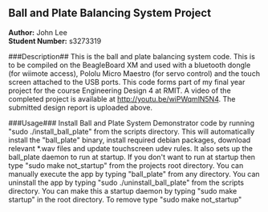 ## Ball and Plate Balancing System Project ##

**Author:** John Lee  
**Student Number:** s3273319  

###Description##
This is the ball and plate balancing system code.  This is to be compiled on the BeagleBoard XM and used with a bluetooth dongle (for wiimote access), Pololu Micro Maestro (for servo control) and the touch screen attached to the USB ports.  This code forms part of my final year project for the course Engineering Design 4 at RMIT.  A video of the completed project is available at http://youtu.be/wiPWqmlN5N4. The submitted design report is uploaded above.

###Usage###
Install Ball and Plate System Demonstrator code by running "sudo ./install_ball_plate" from the scripts directory. 
This will automatically install the "ball_plate" binary, install required debian packages, download relevant *.wav files and update touchscreen udev rules. It also sets up the ball_plate daemon to run at startup.  If you don't want to run at startup then type "sudo make not_startup" from the projects root directory.  You can manually execute the app by typing "ball_plate" from any directory. You can uninstall the app by typing "sudo ./uninstall_ball_plate" from the scripts directory.  You can make this a startup daemon by typing "sudo make startup" in the root directory.  To remove type "sudo make not_startup"
